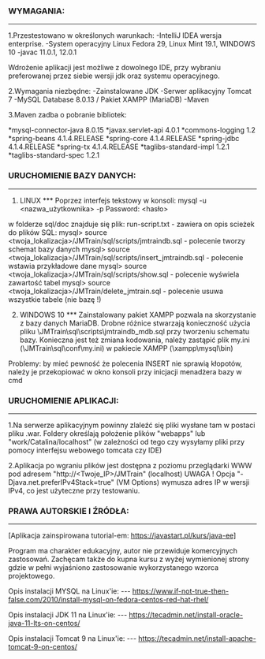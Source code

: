 ### WYMAGANIA:

-------------------------
1.Przestestowano w określonych warunkach: 
-IntelliJ IDEA wersja enterprise.
-System operacyjny Linux Fedora 29, Linux Mint 19.1, WINDOWS 10
-javac 11.0.1, 12.0.1

Wdrożenie aplikacji jest możliwe z dowolnego IDE, przy wybraniu preferowanej przez siebie wersji jdk oraz systemu operacyjnego.

2.Wymagania niezbędne:
-Zainstalowane JDK
-Serwer aplikacyjny Tomcat 7
-MySQL Database 8.0.13 / Pakiet XAMPP (MariaDB)
-Maven

3.Maven zadba o pobranie bibliotek:

*mysql-connector-java 8.0.15
*javax.servlet-api 4.0.1
*commons-logging 1.2
*spring-beans 4.1.4.RELEASE
*spring-core 4.1.4.RELEASE
*spring-jdbc 4.1.4.RELEASE
*spring-tx 4.1.4.RELEASE
*taglibs-standard-impl 1.2.1
*taglibs-standard-spec 1.2.1


### URUCHOMIENIE BAZY DANYCH:

------------------------
1) LINUX ***
Poprzez interfejs tekstowy w konsoli:
mysql -u <nazwa_użytkownika> -p
Password: <hasło>

w folderze sql/doc znajduje się plik: run-script.txt - zawiera on opis scieżek do plików SQL:
mysql> source <twoja_lokalizacja>/JMTrain/sql/scripts/jmtraindb.sql - polecenie tworzy schemat bazy danych
mysql> source <twoja_lokalizacja>/JMTrain/sql/scripts/insert_jmtraindb.sql - polecenie wstawia przykładowe dane
mysql> source <twoja_lokalizacja>/JMTrain/sql/scripts/show.sql - polecenie wyświela zawartość tabel
mysql> source <twoja_lokalizacja>/JMTrain/delete_jmtrain.sql - polecenie usuwa wszystkie tabele (nie bazę !)

2) WINDOWS 10 ***
Zainstalowany pakiet XAMPP pozwala na skorzystanie z bazy danych MariaDB. Drobne różnice stwarzają konieczność użycia pliku \JMTrain\sql\scripts\jmtraindb_mdb.sql
przy tworzeniu schematu bazy. Konieczna jest też zmiana kodowania, należy zastąpić plik my.ini (\JMTrain\sql\conf\my.ini) w pakiecie XAMPP (\xampp\mysql\bin)

Problemy: by mieć pewność że polecenia INSERT nie sprawią kłopotów, należy je przekopiować w okno konsoli przy inicjacji menadżera bazy w cmd

### URUCHOMIENIE APLIKACJI:

------------------------
1.Na serwerze aplikacyjnym powinny zlaleźć się pliki wysłane tam w postaci pliku .war. 
Foldery określają położenie plików "webapps" lub "work/Catalina/localhost" (w zależności od tego czy wysyłamy pliki przy pomocy interfejsu webowego tomcata czy IDE)

2.Aplikacja po wgraniu plików jest dostępna z poziomu przeglądarki WWW pod adresem "http://<Twoje_IP>/JMTrain" (localhost)
	UWAGA ! Opcja "-Djava.net.preferIPv4Stack=true" (VM Options) wymusza adres IP w wersji IPv4, co jest użyteczne przy testowaniu. 


### PRAWA AUTORSKIE I ŹRÓDŁA:

-------------------------

[Aplikacja zainspirowana tutorial-em: https://javastart.pl/kurs/java-ee]

Program ma charakter edukacyjny, autor nie przewiduje komercyjnych zastosowań. Zachęcam także do kupna
kursu z wyżej wymienionej strony gdzie w pełni wyjaśniono zastosowanie wykorzystanego wzorca projektowego.

Opis instalacji MYSQL na Linux'ie: 
--- https://www.if-not-true-then-false.com/2010/install-mysql-on-fedora-centos-red-hat-rhel/

Opis instalacji JDK 11 na Linux'ie:
--- https://tecadmin.net/install-oracle-java-11-lts-on-centos/

Opis instalacji Tomcat 9 na Linux'ie:
--- https://tecadmin.net/install-apache-tomcat-9-on-centos/


